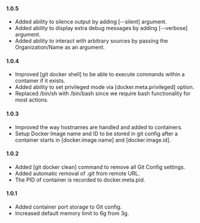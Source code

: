 #### 1.0.5
* Added ability to silence output by adding [--silent] argument.
* Added ability to display extra debug messages by adding [--verbose] argument.
* Added ability to interact with arbitrary sources by passing the Organization/Name as an argument.

#### 1.0.4
* Improved [git docker shell] to be able to execute commands within a container if it exists.
* Added ability to set privileged mode via [docker.meta.privileged] option.
* Replaced /bin/sh with /bin/bash since we require bash functionality for most actions.

#### 1.0.3
* Improved the way hostnames are handled and added to containers. 
* Setup Docker Image name and ID to be stored in git config after a container starts in [docker.image.name] and [docker.image.id].

#### 1.0.2
* Added [git docker clean] command to remove all Git Config settings.
* Added automatic removal of .git from remote URL.
* The PID of container is recorded to docker.meta.pid.

#### 1.0.1
* Added container port storage to Git config.
* Increased default memory limit to 6g from 3g.